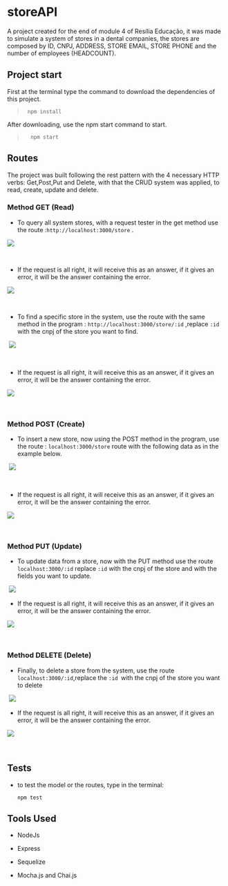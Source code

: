 
# storeAPI


 A project created for the end of module 4 of Resília Educação, it was made to simulate a system of stores in a dental companies, 
the stores are composed by ID, CNPJ, ADDRESS, STORE EMAIL, STORE PHONE and the number of employees (HEADCOUNT).


## Project start
First at the terminal type the command to download the dependencies of this project.
> ```
>  npm install
> ```
After downloading, use the npm start command to start.
> ```
>   npm start
> ```
## Routes

   The project was built following the rest pattern with the 4 necessary HTTP verbs: Get,Post,Put and Delete, with that the CRUD system was applied, to read, create, update and delete.

### Method GET (Read)

- To query all system stores, with a request tester in the get method use the route :`http://localhost:3000/store` .

![](https://i.imgur.com/dcTrVLB.png)

​                                    <!--example done in insommnia program.-->
- If the request is all right, it will receive this as an answer, if it gives an error, it will be the answer containing the error.

![](https://i.imgur.com/9fG33zl.jpg)

​                                    <!--example done in insommnia program.-->

- To find a specific store in the system, use the route with the same method in the program : `http://localhost:3000/store/:id` ,replace `:id` with the cnpj of the store you want to find.

​                        ![](https://i.imgur.com/eVwjHK6.jpg)

​                       <!--example done in insommnia program.-->
- If the request is all right, it will receive this as an answer, if it gives an error, it will be the answer containing the error.

![](https://i.imgur.com/lDwL1Gh.jpg)

​                                    <!--example done in insommnia program.-->

### Method POST (Create)

- To insert a new store, now using the POST method in the program, use the route : `localhost:3000/store` route with the following data as in the example below.

​              ![](https://i.imgur.com/OhndqpN.jpg)

​                                    <!--example done in insommnia program.-->

- If the request is all right, it will receive this as an answer, if it gives an error, it will be the answer containing the error.

![](https://i.imgur.com/bXXH0fV.jpg)

​                                    <!--example done in insommnia program.-->


### Method PUT (Update)

- To update data from a store, now with the PUT method use the route `localhost:3000/:id` replace `:id` with the cnpj of the store and with the fields you want to update.

​             ![](https://i.imgur.com/St5PJy7.jpg) 
                                    <!--example done in insommnia program.-->
                                    

- If the request is all right, it will receive this as an answer, if it gives an error, it will be the answer containing the error.

![](https://i.imgur.com/lL6I4ZA.jpg)

​                                    <!--example done in insommnia program.-->                                    

### Method DELETE (Delete)

- Finally, to delete a store from the system, use the route `localhost:3000/:id`,replace the `:id `with the cnpj of the store you want to delete

​                           ![](https://i.imgur.com/9qQciyQ.jpg)

- If the request is all right, it will receive this as an answer, if it gives an error, it will be the answer containing the error.

![](https://i.imgur.com/ikMN4H7.jpg)

​                                    <!--example done in insommnia program.-->    



## Tests

- to test the model or the routes, type in the terminal:

  ```
  npm test
  ```

  

## Tools Used 

- NodeJs

- Express

- Sequelize

- Mocha.js and Chai.js

  

